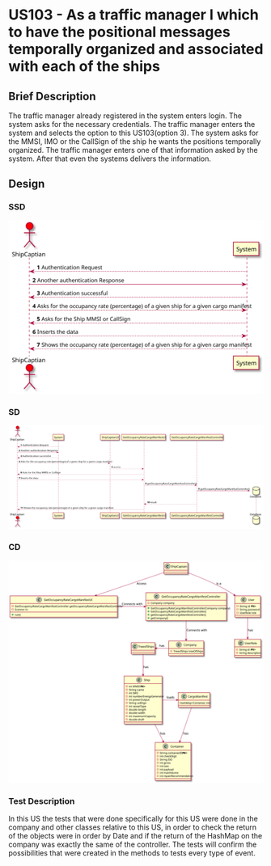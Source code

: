 # US103 - As a traffic manager I which to have the positional messages temporally organized and associated with each of the ships

## Brief Description

The traffic manager already registered in the system enters login. The system asks for the necessary credentials. 
The traffic manager enters the system and selects the option to this US103(option 3).
The system asks for the MMSI, IMO or the CallSign of the ship he wants the positions temporally organized.
The traffic manager enters one of that information asked by the system.
After that even the systems delivers the information.

## Design

### SSD

![](ssd.svg)

### SD

![](sd.svg)

### CD

![](cd.svg)

### Test Description

In this US the tests that were done specifically for this US were done in the company and other classes relative to this US, in order to check the return of the objects were in order by Date and if the return of the HashMap on the company was exactly the same of the controller.
The tests will confirm the possibilities that were created in the methods to tests every type of event.